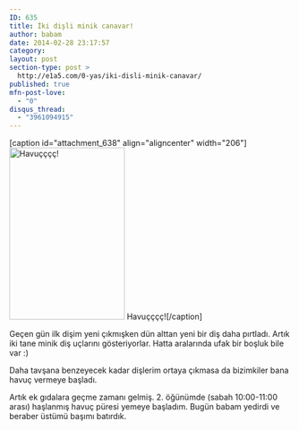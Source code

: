 ```yaml
---
ID: 635
title: İki dişli minik canavar!
author: babam
date: 2014-02-28 23:17:57
category:
layout: post
section-type: post >
  http://e1a5.com/0-yas/iki-disli-minik-canavar/
published: true
mfn-post-love:
  - "0"
disqus_thread:
  - "3961094915"
---
```

[caption id="attachment_638" align="aligncenter" width="206"]<a href="http://e1a5.com/wp-content/uploads/2014/02/ek_gida_havuc.jpg"><img class="   wp-image-638" src="http://e1a5.com/wp-content/uploads/2014/02/ek_gida_havuc.jpg" alt="Havuçççç!" width="206" height="307" /></a> Havuçççç![/caption]

Geçen gün ilk dişim yeni çıkmışken dün alttan yeni bir diş daha pırtladı. Artık iki tane minik diş uçlarını gösteriyorlar. Hatta aralarında ufak bir boşluk bile var :)

Daha tavşana benzeyecek kadar dişlerim ortaya çıkmasa da bizimkiler bana havuç vermeye başladı.

Artık ek gıdalara geçme zamanı gelmiş. 2. öğünümde (sabah 10:00-11:00 arası) haşlanmış havuç püresi yemeye başladım. Bugün babam yedirdi ve beraber üstümü başımı batırdık.
